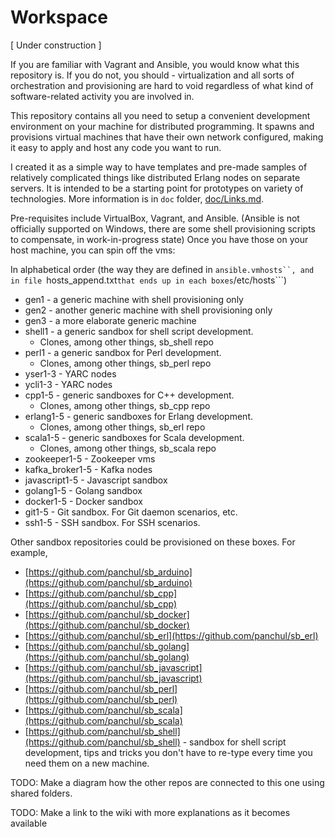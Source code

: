
# Workspace


\[ Under construction \]

If you are familiar with Vagrant and Ansible, you would know what
this repository is. If you do not, you should - virtualization and
all sorts of orchestration and provisioning are hard to void regardless of
what kind of software-related activity you are involved in.

This repository contains all you need to setup a convenient development
environment on your machine for distributed programming.
It spawns and provisions virtual machines that have their own network
configured, making it easy to apply and host any code you want to run.

I created it as a simple way to have templates and pre-made samples
of relatively complicated things like distributed Erlang nodes on separate
servers.
It is intended to be a starting point for prototypes on variety of
technologies.
More information is in ```doc``` folder, [doc/Links.md](doc/Links.md).

Pre-requisites include VirtualBox, Vagrant, and Ansible.
(Ansible is not officially supported on Windows, there are some
shell provisioning scripts to compensate, in work-in-progress state)
Once you have those on your host machine, you can spin off the vms:

In alphabetical order (the way they are defined in ```ansible.vmhosts``, and
in file ```hosts_append.txt``` that ends up in each boxes ```/etc/hosts```)

* gen1 - a generic machine with shell provisioning only
* gen2 - another generic machine with shell provisioning only
* gen3 - a more elaborate generic machine
* shell1 - a generic sandbox for shell script development.
    * Clones, among other things, sb_shell repo
* perl1 - a generic sandbox for Perl development.
    * Clones, among other things, sb_perl repo
* yser1-3 - YARC nodes
* ycli1-3 - YARC nodes
* cpp1-5 - generic sandboxes for C++ development.
    * Clones, among other things, sb_cpp repo
* erlang1-5 - generic sandboxes for Erlang development.
    * Clones, among other things, sb_erl repo
* scala1-5 - generic sandboxes for Scala development.
    * Clones, among other things, sb_scala repo
* zookeeper1-5 - Zookeeper vms
* kafka_broker1-5 - Kafka nodes
* javascript1-5 - Javascript sandbox
* golang1-5 - Golang sandbox
* docker1-5 - Docker sandbox
* git1-5 - Git sandbox. For Git daemon scenarios, etc.
* ssh1-5 - SSH sandbox. For SSH scenarios.


Other sandbox repositories could be provisioned on these boxes. For example,

* [https://github.com/panchul/sb_arduino](https://github.com/panchul/sb_arduino)
* [https://github.com/panchul/sb_cpp](https://github.com/panchul/sb_cpp)
* [https://github.com/panchul/sb_docker](https://github.com/panchul/sb_docker)
* [https://github.com/panchul/sb_erl](https://github.com/panchul/sb_erl)
* [https://github.com/panchul/sb_golang](https://github.com/panchul/sb_golang)
* [https://github.com/panchul/sb_javascript](https://github.com/panchul/sb_javascript)
* [https://github.com/panchul/sb_perl](https://github.com/panchul/sb_perl)
* [https://github.com/panchul/sb_scala](https://github.com/panchul/sb_scala)
* [https://github.com/panchul/sb_shell](https://github.com/panchul/sb_shell) - sandbox for shell
 script development, tips and tricks you don't have to re-type every time you need them on a new machine.


TODO: Make a diagram how the other repos are connected to this one using
shared folders.

TODO: Make a link to the wiki with more explanations as it becomes available






